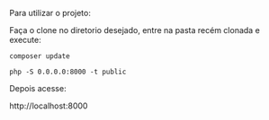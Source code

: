 
Para utilizar o projeto:

Faça o clone no diretorio desejado, entre na pasta recém clonada e execute:

```(bash)
composer update

php -S 0.0.0.0:8000 -t public
```

Depois acesse:

http://localhost:8000